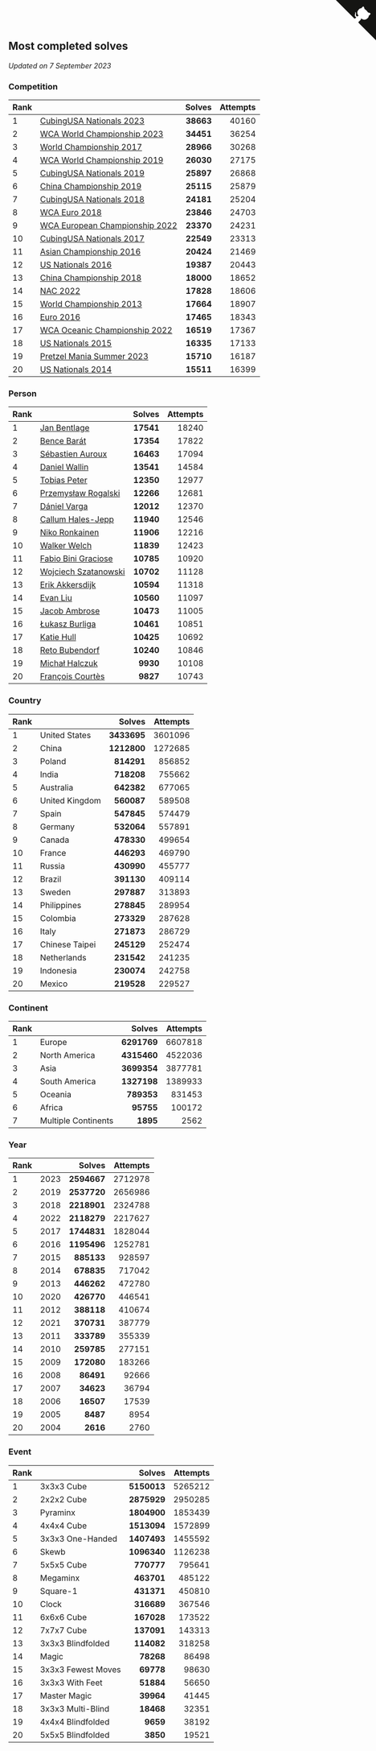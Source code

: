 ## Most completed solves

*Updated on  7 September 2023*


### Competition

| Rank |  | Solves | Attempts |
| :--- | :--- | ---: | ---: |
| 1 | [CubingUSA Nationals 2023](https://www.worldcubeassociation.org/competitions/CubingUSANationals2023) | **38663** | 40160 |
| 2 | [WCA World Championship 2023](https://www.worldcubeassociation.org/competitions/WC2023) | **34451** | 36254 |
| 3 | [World Championship 2017](https://www.worldcubeassociation.org/competitions/WC2017) | **28966** | 30268 |
| 4 | [WCA World Championship 2019](https://www.worldcubeassociation.org/competitions/WC2019) | **26030** | 27175 |
| 5 | [CubingUSA Nationals 2019](https://www.worldcubeassociation.org/competitions/CubingUSANationals2019) | **25897** | 26868 |
| 6 | [China Championship 2019](https://www.worldcubeassociation.org/competitions/ChinaChampionship2019) | **25115** | 25879 |
| 7 | [CubingUSA Nationals 2018](https://www.worldcubeassociation.org/competitions/CubingUSANationals2018) | **24181** | 25204 |
| 8 | [WCA Euro 2018](https://www.worldcubeassociation.org/competitions/Euro2018) | **23846** | 24703 |
| 9 | [WCA European Championship 2022](https://www.worldcubeassociation.org/competitions/Euro2022) | **23370** | 24231 |
| 10 | [CubingUSA Nationals 2017](https://www.worldcubeassociation.org/competitions/CubingUSANationals2017) | **22549** | 23313 |
| 11 | [Asian Championship 2016](https://www.worldcubeassociation.org/competitions/AsianChampionship2016) | **20424** | 21469 |
| 12 | [US Nationals 2016](https://www.worldcubeassociation.org/competitions/USNationals2016) | **19387** | 20443 |
| 13 | [China Championship 2018](https://www.worldcubeassociation.org/competitions/ChinaChampionship2018) | **18000** | 18652 |
| 14 | [NAC 2022](https://www.worldcubeassociation.org/competitions/NAC2022) | **17828** | 18606 |
| 15 | [World Championship 2013](https://www.worldcubeassociation.org/competitions/WC2013) | **17664** | 18907 |
| 16 | [Euro 2016](https://www.worldcubeassociation.org/competitions/Euro2016) | **17465** | 18343 |
| 17 | [WCA Oceanic Championship 2022](https://www.worldcubeassociation.org/competitions/OC2022) | **16519** | 17367 |
| 18 | [US Nationals 2015](https://www.worldcubeassociation.org/competitions/USNationals2015) | **16335** | 17133 |
| 19 | [Pretzel Mania Summer 2023](https://www.worldcubeassociation.org/competitions/PretzelManiaSummer2023) | **15710** | 16187 |
| 20 | [US Nationals 2014](https://www.worldcubeassociation.org/competitions/USNationals2014) | **15511** | 16399 |

### Person

| Rank |  | Solves | Attempts |
| :--- | :--- | ---: | ---: |
| 1 | [Jan Bentlage](https://www.worldcubeassociation.org/persons/2010BENT01) | **17541** | 18240 |
| 2 | [Bence Barát](https://www.worldcubeassociation.org/persons/2008BARA01) | **17354** | 17822 |
| 3 | [Sébastien Auroux](https://www.worldcubeassociation.org/persons/2008AURO01) | **16463** | 17094 |
| 4 | [Daniel Wallin](https://www.worldcubeassociation.org/persons/2013WALL03) | **13541** | 14584 |
| 5 | [Tobias Peter](https://www.worldcubeassociation.org/persons/2014PETE03) | **12350** | 12977 |
| 6 | [Przemysław Rogalski](https://www.worldcubeassociation.org/persons/2013ROGA02) | **12266** | 12681 |
| 7 | [Dániel Varga](https://www.worldcubeassociation.org/persons/2008VARG01) | **12012** | 12370 |
| 8 | [Callum Hales-Jepp](https://www.worldcubeassociation.org/persons/2012HALE01) | **11940** | 12546 |
| 9 | [Niko Ronkainen](https://www.worldcubeassociation.org/persons/2010RONK01) | **11906** | 12216 |
| 10 | [Walker Welch](https://www.worldcubeassociation.org/persons/2011WELC01) | **11839** | 12423 |
| 11 | [Fabio Bini Graciose](https://www.worldcubeassociation.org/persons/2010GRAC02) | **10785** | 10920 |
| 12 | [Wojciech Szatanowski](https://www.worldcubeassociation.org/persons/2011SZAT01) | **10702** | 11128 |
| 13 | [Erik Akkersdijk](https://www.worldcubeassociation.org/persons/2005AKKE01) | **10594** | 11318 |
| 14 | [Evan Liu](https://www.worldcubeassociation.org/persons/2009LIUE01) | **10560** | 11097 |
| 15 | [Jacob Ambrose](https://www.worldcubeassociation.org/persons/2010AMBR01) | **10473** | 11005 |
| 16 | [Łukasz Burliga](https://www.worldcubeassociation.org/persons/2013BURL01) | **10461** | 10851 |
| 17 | [Katie Hull](https://www.worldcubeassociation.org/persons/2010HULL01) | **10425** | 10692 |
| 18 | [Reto Bubendorf](https://www.worldcubeassociation.org/persons/2012BUBE01) | **10240** | 10846 |
| 19 | [Michał Halczuk](https://www.worldcubeassociation.org/persons/2006HALC01) | **9930** | 10108 |
| 20 | [François Courtès](https://www.worldcubeassociation.org/persons/2008COUR01) | **9827** | 10743 |

### Country

| Rank |  | Solves | Attempts |
| :--- | :--- | ---: | ---: |
| 1 | United States | **3433695** | 3601096 |
| 2 | China | **1212800** | 1272685 |
| 3 | Poland | **814291** | 856852 |
| 4 | India | **718208** | 755662 |
| 5 | Australia | **642382** | 677065 |
| 6 | United Kingdom | **560087** | 589508 |
| 7 | Spain | **547845** | 574479 |
| 8 | Germany | **532064** | 557891 |
| 9 | Canada | **478330** | 499654 |
| 10 | France | **446293** | 469790 |
| 11 | Russia | **430990** | 455777 |
| 12 | Brazil | **391130** | 409114 |
| 13 | Sweden | **297887** | 313893 |
| 14 | Philippines | **278845** | 289954 |
| 15 | Colombia | **273329** | 287628 |
| 16 | Italy | **271873** | 286729 |
| 17 | Chinese Taipei | **245129** | 252474 |
| 18 | Netherlands | **231542** | 241235 |
| 19 | Indonesia | **230074** | 242758 |
| 20 | Mexico | **219528** | 229527 |

### Continent

| Rank |  | Solves | Attempts |
| :--- | :--- | ---: | ---: |
| 1 | Europe | **6291769** | 6607818 |
| 2 | North America | **4315460** | 4522036 |
| 3 | Asia | **3699354** | 3877781 |
| 4 | South America | **1327198** | 1389933 |
| 5 | Oceania | **789353** | 831453 |
| 6 | Africa | **95755** | 100172 |
| 7 | Multiple Continents | **1895** | 2562 |

### Year

| Rank |  | Solves | Attempts |
| :--- | :--- | ---: | ---: |
| 1 | 2023 | **2594667** | 2712978 |
| 2 | 2019 | **2537720** | 2656986 |
| 3 | 2018 | **2218901** | 2324788 |
| 4 | 2022 | **2118279** | 2217627 |
| 5 | 2017 | **1744831** | 1828044 |
| 6 | 2016 | **1195496** | 1252781 |
| 7 | 2015 | **885133** | 928597 |
| 8 | 2014 | **678835** | 717042 |
| 9 | 2013 | **446262** | 472780 |
| 10 | 2020 | **426770** | 446541 |
| 11 | 2012 | **388118** | 410674 |
| 12 | 2021 | **370731** | 387779 |
| 13 | 2011 | **333789** | 355339 |
| 14 | 2010 | **259785** | 277151 |
| 15 | 2009 | **172080** | 183266 |
| 16 | 2008 | **86491** | 92666 |
| 17 | 2007 | **34623** | 36794 |
| 18 | 2006 | **16507** | 17539 |
| 19 | 2005 | **8487** | 8954 |
| 20 | 2004 | **2616** | 2760 |

### Event

| Rank |  | Solves | Attempts |
| :--- | :--- | ---: | ---: |
| 1 | 3x3x3 Cube | **5150013** | 5265212 |
| 2 | 2x2x2 Cube | **2875929** | 2950285 |
| 3 | Pyraminx | **1804900** | 1853439 |
| 4 | 4x4x4 Cube | **1513094** | 1572899 |
| 5 | 3x3x3 One-Handed | **1407493** | 1455592 |
| 6 | Skewb | **1096340** | 1126238 |
| 7 | 5x5x5 Cube | **770777** | 795641 |
| 8 | Megaminx | **463701** | 485122 |
| 9 | Square-1 | **431371** | 450810 |
| 10 | Clock | **316689** | 367546 |
| 11 | 6x6x6 Cube | **167028** | 173522 |
| 12 | 7x7x7 Cube | **137091** | 143313 |
| 13 | 3x3x3 Blindfolded | **114082** | 318258 |
| 14 | Magic | **78268** | 86498 |
| 15 | 3x3x3 Fewest Moves | **69778** | 98630 |
| 16 | 3x3x3 With Feet | **51884** | 56650 |
| 17 | Master Magic | **39964** | 41445 |
| 18 | 3x3x3 Multi-Blind | **18468** | 32351 |
| 19 | 4x4x4 Blindfolded | **9659** | 38192 |
| 20 | 5x5x5 Blindfolded | **3850** | 19521 |


<a href="https://github.com/JustinTimeCuber/wca_statistics" class="github-corner" aria-label="View source on Github"><svg width="80" height="80" viewBox="0 0 250 250" style="fill:#151513; color:#fff; position: absolute; top: 0; border: 0; right: 0;" aria-hidden="true"><path d="M0,0 L115,115 L130,115 L142,142 L250,250 L250,0 Z"></path><path d="M128.3,109.0 C113.8,99.7 119.0,89.6 119.0,89.6 C122.0,82.7 120.5,78.6 120.5,78.6 C119.2,72.0 123.4,76.3 123.4,76.3 C127.3,80.9 125.5,87.3 125.5,87.3 C122.9,97.6 130.6,101.9 134.4,103.2" fill="currentColor" style="transform-origin: 130px 106px;" class="octo-arm"></path><path d="M115.0,115.0 C114.9,115.1 118.7,116.5 119.8,115.4 L133.7,101.6 C136.9,99.2 139.9,98.4 142.2,98.6 C133.8,88.0 127.5,74.4 143.8,58.0 C148.5,53.4 154.0,51.2 159.7,51.0 C160.3,49.4 163.2,43.6 171.4,40.1 C171.4,40.1 176.1,42.5 178.8,56.2 C183.1,58.6 187.2,61.8 190.9,65.4 C194.5,69.0 197.7,73.2 200.1,77.6 C213.8,80.2 216.3,84.9 216.3,84.9 C212.7,93.1 206.9,96.0 205.4,96.6 C205.1,102.4 203.0,107.8 198.3,112.5 C181.9,128.9 168.3,122.5 157.7,114.1 C157.9,116.9 156.7,120.9 152.7,124.9 L141.0,136.5 C139.8,137.7 141.6,141.9 141.8,141.8 Z" fill="currentColor" class="octo-body"></path></svg></a><style>.github-corner:hover .octo-arm{animation:octocat-wave 560ms ease-in-out}@keyframes octocat-wave{0%,100%{transform:rotate(0)}20%,60%{transform:rotate(-25deg)}40%,80%{transform:rotate(10deg)}}@media (max-width:500px){.github-corner:hover .octo-arm{animation:none}.github-corner .octo-arm{animation:octocat-wave 560ms ease-in-out}}</style>
